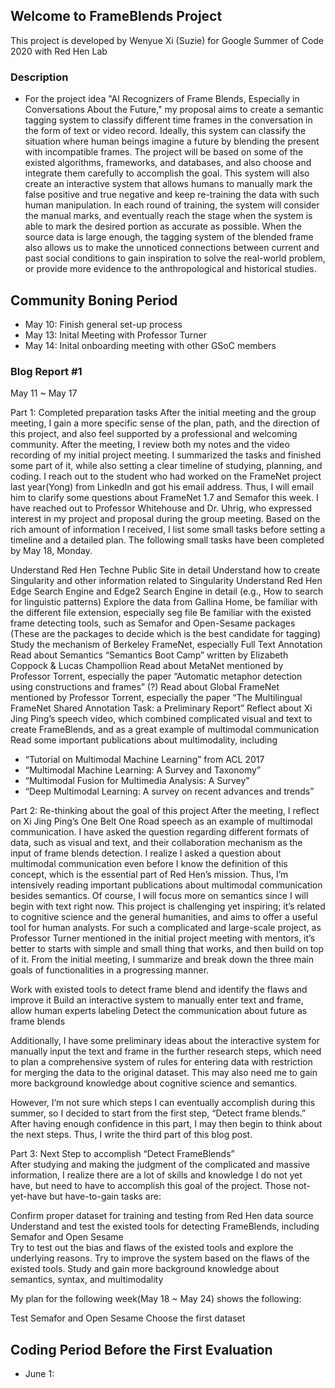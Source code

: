 ## Welcome to FrameBlends Project 

This project is developed by Wenyue Xi (Suzie) for Google Summer of Code 2020 with Red Hen Lab

### Description 
- For the project idea "AI Recognizers of Frame Blends, Especially in Conversations About the Future," my proposal aims to create a semantic tagging system to classify different time frames in the conversation in the form of text or video record. Ideally, this system can classify the situation where human beings imagine a future by blending the present with incompatible frames. The project will be based on some of the existed algorithms, frameworks, and databases, and also choose and integrate them carefully to accomplish the goal. This system will also create an interactive system that allows humans to manually mark the false positive and true negative and keep re-training the data with such human manipulation. In each round of training, the system will consider the manual marks, and eventually reach the stage when the system is able to mark the desired portion as accurate as possible. When the source data is large enough, the tagging system of the blended frame also allows us to make the unnoticed connections between current and past social conditions to gain inspiration to solve the real-world problem, or provide more evidence to the anthropological and historical studies.

## Community Boning Period 
- May 10: Finish general set-up process 
- May 13: Inital Meeting with Professor Turner 
- May 14: Inital onboarding meeting with other GSoC members 

### Blog Report #1
May 11 ~ May 17

Part 1: Completed preparation tasks 
After the initial meeting and the group meeting, I gain a more specific sense of the plan, path, and the direction of this project, and also feel supported by a professional and welcoming community. After the meeting, I review both my notes and the video recording of my initial project meeting. I summarized the tasks and finished some part of it, while also setting a clear timeline of studying, planning, and coding. I reach out to the student who had worked on the FrameNet project last year(Yong) from LinkedIn and got his email address. Thus, I will email him to clarify some questions about FrameNet 1.7 and Semafor this week. I have reached out to Professor Whitehouse and Dr. Uhrig, who expressed interest in my project and proposal during the group meeting. Based on the rich amount of information I received, I list some small tasks before setting a timeline and a detailed plan. The following small tasks have been completed by May 18, Monday. 

Understand Red Hen Techne Public Site in detail 
Understand how to create Singularity and other information related to Singularity 
Understand Red Hen Edge Search Engine and Edge2 Search Engine in detail
(e.g., How to search for linguistic patterns) 
Explore the data from Gallina Home, be familiar with the different file extension, especially seg file 
Be familiar with the existed frame detecting tools, such as Semafor and Open-Sesame packages (These are the packages to decide which is the best candidate for tagging) 
Study the mechanism of Berkeley FrameNet, especially Full Text Annotation 
Read about Semantics “Semantics Boot Camp” written by Elizabeth Coppock & Lucas Champollion 
Read about MetaNet mentioned by Professor Torrent, especially the paper “Automatic metaphor detection using constructions and frames” (?) 
Read about Global FrameNet mentioned by Professor Torrent, especially the paper “The Multilingual FrameNet Shared Annotation Task: a Preliminary Report” 
Reflect about Xi Jing Ping’s speech video, which combined complicated visual and text to create FrameBlends, and as a great example of multimodal communication 
Read some important publications about multimodality, including 
- “Tutorial on Multimodal Machine Learning” from ACL 2017
- “Multimodal Machine Learning: A Survey and Taxonomy” 
- “Multimodal Fusion for Multimedia Analysis: A Survey”
- “Deep Multimodal Learning: A survey on recent advances and trends” 


Part 2: Re-thinking about the goal of this project 
After the meeting, I reflect on Xi Jing Ping’s One Belt One Road speech as an example of multimodal communication. I have asked the question regarding different formats of data, such as visual and text, and their collaboration mechanism as the input of frame blends detection. I realize I asked a question about multimodal communication even before I know the definition of this concept, which is the essential part of Red Hen’s mission. Thus, I’m intensively reading important publications about multimodal communication besides semantics. Of course, I will focus more on semantics since I will begin with text right now. 
This project is challenging yet inspiring; it’s related to cognitive science and the general humanities, and aims to offer a useful tool for human analysts. For such a complicated and large-scale project, as Professor Turner mentioned in the initial project meeting with mentors, it’s better to starts with simple and small thing that works, and then build on top of it. From the initial meeting, I summarize and break down the three main goals of functionalities in a progressing manner.

Work with existed tools to detect frame blend and identify the flaws and improve it 
Build an interactive system to manually enter text and frame, allow human experts labeling 
Detect the communication about future as frame blends 


Additionally, I have some preliminary ideas about the interactive system for manually input the text and frame in the further research steps, which need to plan a comprehensive system of rules for entering data with restriction for merging the data to the original dataset. This may also need me to gain more background knowledge about cognitive science and semantics. 

However, I’m not sure which steps I can eventually accomplish during this summer, so I decided to start from the first step, “Detect frame blends.” After having enough confidence in this part, I may then begin to think about the next steps. Thus, I write the third part of this blog post. 


Part 3: Next Step to accomplish “Detect FrameBlends”  
After studying and making the judgment of the complicated and massive information, I realize there are a lot of skills and knowledge I do not yet have, but need to have to accomplish this goal of the project. Those not-yet-have but have-to-gain tasks are: 


Confirm proper dataset for training and testing from Red Hen data source 
Understand and test the existed tools for detecting FrameBlends, including Semafor and Open Sesame   
Try to test out the bias and flaws of the existed tools and explore the underlying reasons. 
Try to improve the system based on the flaws of the existed tools. 
Study and gain more background knowledge about semantics, syntax, and multimodality 



My plan for the following week(May 18 ~ May 24) shows the following: 

Test Semafor and Open Sesame
Choose the first dataset 


## Coding Period Before the First Evaluation 
- June 1: 
 
